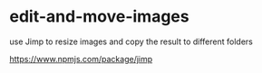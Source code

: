 # edit-and-move-images

use Jimp to resize images and copy the result to different folders 

https://www.npmjs.com/package/jimp
